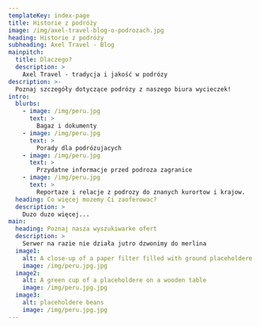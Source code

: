 ```yaml
---
templateKey: index-page
title: Historie z podróży
image: /img/axel-travel-blog-o-podrozach.jpg
heading: Historie z podróży
subheading: Axel Travel - Blog
mainpitch:
  title: Dlaczego?
  description: >
    Axel Travel - tradycja i jakość w podrózy
description: >-
  Poznaj szczegóły dotyczące podrózy z naszego biura wycieczek!
intro:
  blurbs:
    - image: /img/peru.jpg
      text: >
        Bagaz i dokumenty
    - image: /img/peru.jpg
      text: >
        Porady dla podrózujacych
    - image: /img/peru.jpg
      text: >
        Przydatne informacje przed podroza zagranice
    - image: /img/peru.jpg
      text: >
        Reportaze i relacje z podrozy do znanych kurortow i krajow.
  heading: Co więcej mozemy Ci zaoferowac?
  description: >
    Duzo duzo więcej...
main:
  heading: Poznaj nasza wyszukiwarke ofert
  description: >
    Serwer na razie nie działa jutro dzwonimy do merlina
  image1:
    alt: A close-up of a paper filter filled with ground placeholdere
    image: /img/peru.jpg.jpg
  image2:
    alt: A green cup of a placeholdere on a wooden table
    image: /img/peru.jpg.jpg
  image3:
    alt: placeholdere beans
    image: /img/peru.jpg.jpg
---
```

